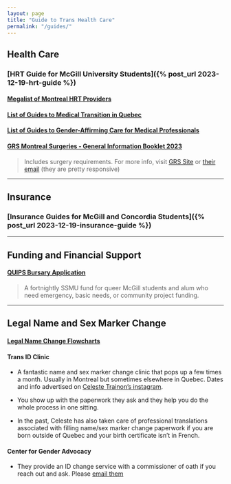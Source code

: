 ```yaml
---
layout: page
title: "Guide to Trans Health Care"
permalink: "/guides/"
---
```


## Health Care

### [HRT Guide for McGill University Students]({% post_url 2023-12-19-hrt-guide %})

#### [Megalist of Montreal HRT Providers](https://docs.google.com/document/d/1XEaPHiunufc-wbjKacb6Vrt0OjlbeDGptFiqKNC6-Xw)

#### [List of Guides to Medical Transition in Quebec](https://docs.google.com/document/d/1XWReymTdgERAzm_VQMOnmEtXFjbnSX9FQlR3SU-_t9k)

#### [List of Guides to Gender-Affirming Care for Medical Professionals](https://docs.google.com/document/d/1js1h9AvUFhhPmofQrYti3U-4rbDpDVoEF-bZRpLKNv0)

#### [GRS Montreal Surgeries - General Information Booklet 2023](https://drive.google.com/file/d/1XEv0rPXsENHNn42QkvDFCNNtn_hRocM6/view)

> Includes surgery requirements. For more info, visit [GRS Site](www.grsmontreal.com) or [their email](mailto:document@grsmontreal.com) (they are pretty responsive)

---

## Insurance

### [Insurance Guides for McGill and Concordia Students]({% post_url 2023-12-19-insurance-guide %})

---

## Funding and Financial Support

#### [QUIPS Bursary Application](https://gscssmu.wufoo.com/forms/quips-bursary-application/)

> A fortnightly SSMU fund for queer McGill students and alum who need emergency, basic needs, or community project funding. 

---

## Legal Name and Sex Marker Change

#### [Legal Name Change Flowcharts](https://docs.google.com/document/d/1EBOgUek9VibksaYJkAK7YoLOBAZlY_NoLDg_8kbpcfE)

#### Trans ID Clinic
- A fantastic name and sex marker change clinic that pops up a few times a month. Usually in Montreal but sometimes elsewhere in Quebec. Dates and info advertised on [Celeste Trainon’s instagram](https://www.instagram.com/celestetrianon/).

- You show up with the paperwork they ask and they help you do the whole process in one sitting.

- In the past, Celeste has also taken care of professional translations associated with filling name/sex marker change paperwork if you are born outside of Quebec and your birth certificate isn’t in French. 

#### Center for Gender Advocacy
- They provide an ID change service with a commissioner of oath if you reach out and ask. Please [email them](mailto:info@genderadvocacy.org)
